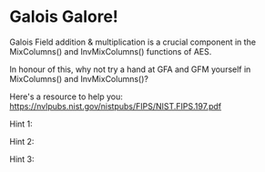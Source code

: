 # Galois Galore!

Galois Field addition & multiplication is a crucial component in the MixColumns() and InvMixColumns() functions of AES.

In honour of this, why not try a hand at GFA and GFM yourself in MixColumns() and InvMixColumns()?

Here's a resource to help you: https://nvlpubs.nist.gov/nistpubs/FIPS/NIST.FIPS.197.pdf

Hint 1:

Hint 2:

Hint 3:
